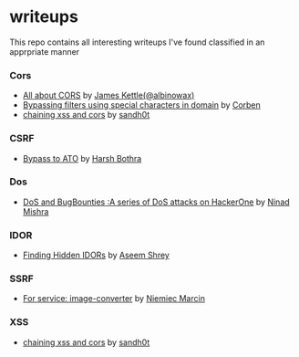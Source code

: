 # writeups
This repo contains all interesting writeups I've found classified in an apprpriate manner

### Cors
- [All about CORS](https://portswigger.net/research/exploiting-cors-misconfigurations-for-bitcoins-and-bounties) by [James Kettle(@albinowax)](https://twitter.com/albinowax)
- [Bypassing filters using special characters in domain](https://www.corben.io/tricky-CORS/) by [Corben](https://twitter.com/hacker_)
- [chaining xss and cors](https://medium.com/bugbountywriteup/think-outside-the-scope-advanced-cors-exploitation-techniques-dad019c68397) by [sandh0t](https://twitter.com/sandh0t)

### CSRF
-  [Bypass to ATO](https://medium.com/bugbountywriteup/lets-bypass-csrf-protection-password-confirmation-to-takeover-victim-accounts-d-4a21297847ff) by [Harsh Bothra](https://twitter.com/harshbothra_)

### Dos
- [DoS and BugBounties :A series of DoS attacks on HackerOne](https://medium.com/@NinadMishra/dos-and-bugbounties-a-series-of-dos-attacks-on-hackerone-9c8316e192c9) by [Ninad Mishra](https://medium.com/@NinadMishra)

### IDOR
- [Finding Hidden IDORs](https://medium.com/@aseem.shrey/attention-to-details-a-curious-case-of-multiple-idors-5a4417ba8848) by [Aseem Shrey](https://twitter.com/AseemShrey)

### SSRF
- [For service: image-converter](https://medium.com/@xvnpw/from-in-regex-to-ssrf-part-1-31d5706854ef) by [Niemiec Marcin](https://twitter.com/xvnpw)
### XSS
- [chaining xss and cors](https://medium.com/bugbountywriteup/think-outside-the-scope-advanced-cors-exploitation-techniques-dad019c68397) by [sandh0t](https://twitter.com/sandh0t)
